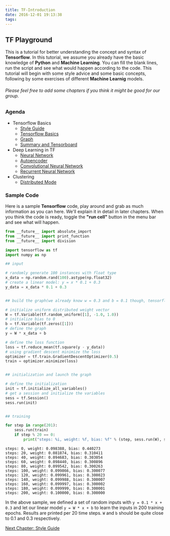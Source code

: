 ```yaml
---
title: TF-Introduction
date: 2016-12-01 19:13:38
tags:
---
```


## TF Playground

This is a tutorial for better understanding the concept and syntax of **Tensorflow**. In this tutorial, we assume you already have the basic knowledge of **Python** and **Machine Learning**. You can fill the blank lines, run the script and see what would happen according to the code. This tutorial will begin with some style advice and some basic concepts, following by some exercises of different **Machine Learnig** models.

###### Please feel free to add some chapters if you think it might be good for our group.

### Agenda
* Tensorflow Basics
    * [Style Guide](chapters/1-style.ipynb)
    * [Tensorflow Basics](chapters/2-basics.ipynb)
    * [Graph](chapters/3-graph.ipynb)
    * [Summary and Tensorboard](chapters/4-summary.ipynb)
* Deep Learning in TF
    * [Neural Network](chapters/5-ann.ipynb)
    * [Autoencoder](chapters/6-autoencoder.ipynb)
    * [Convolutional Neural Network](chapters/7-cnn.ipynb)
    * [Recurrent Neural Network](chapters/8-rnn.ipynb)
* Clustering
    * [Distributed Mode](chapters/9-distributed.ipynb)

### Sample Code

Here is a sample **Tensorflow** code, play around and grab as much information as you can here. We'll explain it in detail in later chapters. When you think the code is ready, toggle the **"run cell"** button in the menu bar and see what will happen.


```python
from __future__ import absolute_import
from __future__ import print_function
from __future__ import division

import tensorflow as tf
import numpy as np

## input

# randomly generate 100 instances with float type
x_data = np.random.rand(100).astype(np.float32)
# create a linear model: y = x * 0.1 + 0.3
y_data = x_data * 0.1 + 0.3


## build the graph(we already know w = 0.3 and b = 0.1 though, tensorflow will figure it out by its own)

# initialize uniform distributed weight vector
W = tf.Variable(tf.random_uniform([1], -1.0, 1.0))
# initialize bias to 0
b = tf.Variable(tf.zeros([1]))
# define the graph
y = W * x_data + b

# define the loss function
loss = tf.reduce_mean(tf.square(y - y_data))
# using gradient descent minimize the loss 
optimizer = tf.train.GradientDescentOptimizer(0.5)
train = optimizer.minimize(loss)


## initialization and launch the graph

# define the initialization
init = tf.initialize_all_variables()
# get a session and initialize the variables
sess = tf.Session()
sess.run(init)


## training

for step in range(201):
    sess.run(train)
    if step % 20 == 0:
        print("steps: %i, weight: %f, bias: %f" % (step, sess.run(W), sess.run(b)))
```

    steps: 0, weight: 0.098388, bias: 0.440273
    steps: 20, weight: 0.081874, bias: 0.310411
    steps: 40, weight: 0.094683, bias: 0.303054
    steps: 60, weight: 0.098440, bias: 0.300896
    steps: 80, weight: 0.099542, bias: 0.300263
    steps: 100, weight: 0.099866, bias: 0.300077
    steps: 120, weight: 0.099961, bias: 0.300023
    steps: 140, weight: 0.099988, bias: 0.300007
    steps: 160, weight: 0.099997, bias: 0.300002
    steps: 180, weight: 0.099999, bias: 0.300001
    steps: 200, weight: 0.100000, bias: 0.300000


In the above sample, we defined a set of random inputs with `y = 0.1 * x + 0.3` and let our linear model `y = W * x + b` to learn the inputs in 200 training epochs. Results are printed per 20 time steps. `W` and `b` should be quite close to 0.1 and 0.3 respectively.

[Next Chapter: Style Guide](chapters/1-style.ipynb)


